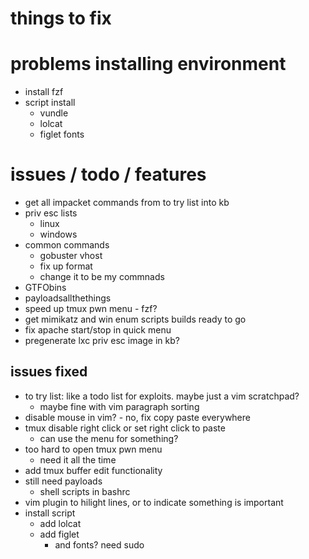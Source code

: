 # things to fix

# problems installing environment
- install fzf
- script install
  - vundle
  - lolcat
  - figlet fonts

# issues / todo / features
- get all impacket commands from to try list into kb
- priv esc lists
  - linux
  - windows
- common commands
  - gobuster vhost
  - fix up format
  - change it to be my commnads
- GTFObins
- payloadsallthethings
- speed up tmux pwn menu - fzf?
- get mimikatz and win enum scripts builds ready to go
- fix apache start/stop in quick menu
- pregenerate lxc priv esc image in kb?

## issues fixed
- to try list: like a todo list for exploits. maybe just a vim scratchpad? 
  - maybe fine with vim paragraph sorting
- disable mouse in vim? - no, fix copy paste everywhere
- tmux disable right click or set right click to paste
  - can use the menu for something?
- too hard to open tmux pwn menu
  - need it all the time
- add tmux buffer edit functionality
- still need payloads
  - shell scripts in bashrc
- vim plugin to hilight lines, or to indicate something is important
- install script
  - add lolcat
  - add figlet
    - and fonts? need sudo
